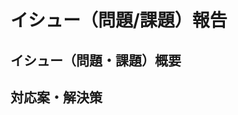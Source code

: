 # イシュー（問題/課題）報告
<!--
記載ルールについて説明します。
こちらのコメントは削除せず残していただいて問題ありません。
コメントに記載されたルールに従って記載をお願いします。
-->

## イシュー（問題・課題）概要
<!--
問題・課題の概要を記載してください。
なぜこのイシューを解決したいのかも記載してください。
-->

## 対応案・解決策
<!--
対応案がある場合は箇条書きなどで記載してください。
対応案に対するメリット・デメリットが整理できている場合は併せて記載してください。
-->

